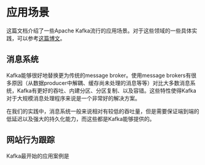 # 应用场景

这篇文档介绍了一些Apache Kafka流行的应用场景。对于这些领域的一些具体实践，可以参考[这篇博文](https://engineering.linkedin.com/distributed-systems/log-what-every-software-engineer-should-know-about-real-time-datas-unifying)。

## 消息系统

Kafka能够很好地替换更为传统的message broker。使用message brokers有很多原因（从数据producer中解耦、缓存尚未处理的消息等等）对比大多数消息系统，Kafka有更好的吞吐、内建分区、分区复制、以及容错。这些特性使得Kafka对于大规模消息处理程序来说是一个非常好的解决方案。

在我们的实践中，消息系统一般来说相对有较低的吞吐量，但是需要保证端到端的低延迟以及强大的持久化能力，而这些都是Kafka能够提供的。

## 网站行为跟踪

Kafka最开始的应用案例是